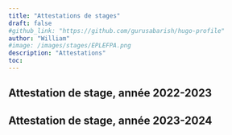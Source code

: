 ```yaml
---
title: "Attestations de stages"
draft: false
#github_link: "https://github.com/gurusabarish/hugo-profile"
author: "William"
#image: /images/stages/EPLEFPA.png
description: "Attestations"
toc: 
---
```


## Attestation de stage, année 2022-2023

## Attestation de stage, année 2023-2024
